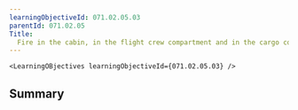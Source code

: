 ```yaml
---
learningObjectiveId: 071.02.05.03
parentId: 071.02.05
Title:
  Fire in the cabin, in the flight crew compartment and in the cargo compartment
---
```


```tsx eval
<LearningOBjectives learningObjectiveId={071.02.05.03} />
```

## Summary
